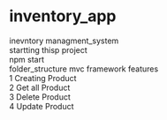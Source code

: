 # inventory_app
inevntory managment_system 
</br>
startting thisp project 
</br>
npm start 
</br>
folder_structure mvc framework
features 
</br>
1 Creating Product
</br>
2 Get all Product
</br>
3 Delete Product
</br>
4 Update Product
